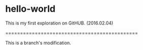 # hello-world
This is my first exploration on GitHUB. (2016.02.04)

=============================================

This is a branch's modification.
